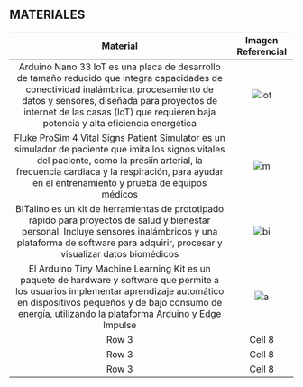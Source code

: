 
## MATERIALES

| Material   | Imagen Referencial  |
|:-------------: |:---------------:| 
| Arduino Nano 33 loT es una placa de desarrollo de tamaño reducido que integra capacidades de conectividad inalámbrica, procesamiento de datos y sensores, diseñada para proyectos de internet de las casas (loT) que requieren baja potencia y alta eficiencia energética          | ![lot](https://cdn.shopify.com/s/files/1/0506/1689/3647/products/ABX00027_03.front_860x645.jpg?v=1626445295)          |
| Fluke ProSim 4 Vital Signs Patient Simulator es un simulador de paciente que imita los signos vitales del paciente, como la presiín arterial, la frecuencia cardiaca y la respiración, para ayudar en el entrenamiento y prueba de equipos médicos          | ![m](https://www.flukebiomedical.com/sites/default/files/styles/slideshow_image/public/prosim4front_0.png)          |
| BITalino es un kit de herramientas de prototipado rápido para proyectos de salud y bienestar personal. Incluye sensores inalámbricos y una plataforma de software para adquirir, procesar y visualizar datos biomédicos          | ![bi](https://cdn.sparkfun.com//assets/parts/1/1/8/2/8/14022-01a.jpg)          |
| El Arduino Tiny Machine Learning Kit es un paquete de hardware y software que permite a los usuarios implementar aprendizaje automático en dispositivos pequeños y de bajo consumo de energía, utilizando la plataforma Arduino y Edge Impulse          | ![a](https://www.aprendercreando.com.pe/wp-content/uploads/2021/04/AKX00028_00.default.jpg)         |
| Row 3          | Cell 8          |
| Row 3          | Cell 8          |
| Row 3          | Cell 8          |
